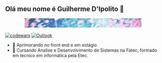 ## Olá meu nome é Guilherme D'Ipolito 👋
<p align="center">
<img src="gif/banner.gif" width="75%" />
</p>

[![codewars](https://www.codewars.com/users/guidipolito/badges/small)](https://www.codewars.com/users/guidipolito)   <a href="mailto:guilherme.dipolito@fatec.sp.gov.br"><img alt="Outlook" src="https://img.shields.io/badge/Microsoft_Outlook-0078D4?style=for-the-badge&logo=microsoft-outlook&logoColor=white" width="155px" /></a> 
- 🌱 Aprimorando no front end e em estágio
- 📖 Cursando Analise e Desenvolvimento de Sistemas na Fatec, formado em tecnico em informatica pela Etec.
<!--
**guidipolito/guidipolito** is a ✨ _special_ ✨ repository because its `README.md` (this file) appears on your GitHub profile.

Here are some ideas to get you started:

- 🔭 I’m currently working on ...
- 🌱 I’m currently learning ...
- 👯 I’m looking to collaborate on ...
- 🤔 I’m looking for help with ...
- 💬 Ask me about ...
- 📫 How to reach me: ...
- 😄 Pronouns: ...
- ⚡ Fun fact: ...
-->
